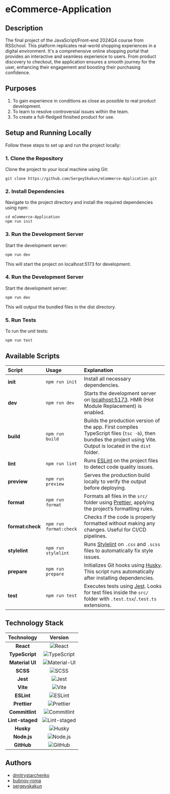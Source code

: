 # eCommerce-Application

## Description

The final project of the JavaScript/Front-end 2024Q4 course from RSSchool.
This platform replicates real-world shopping experiences in a digital environment. It's a comprehensive online shopping portal that provides an interactive and seamless experience to users. From product discovery to checkout, the application ensures a smooth journey for the user, enhancing their engagement and boosting their purchasing confidence.

## Purposes

1. To gain experience in conditions as close as possible to real product development.
2. To learn to resolve controversial issues within the team.
3. To create a full-fledged finished product for use.

## Setup and Running Locally

Follow these steps to set up and run the project locally:

### 1. Clone the Repository

Clone the project to your local machine using Git:

`git clone https://github.com/SergeySkakun/eCommerce-Application.git`

### 2. Install Dependencies

Navigate to the project directory and install the required dependencies using npm:

```
cd eCommerce-Application
npm run init
```

### 3. Run the Development Server

Start the development server:

`npm run dev`

This will start the project on localhost:5173 for development.

### 4. Run the Development Server

Start the development server:

`npm run dev`

This will output the bundled files in the dist directory.

### 5. Run Tests

To run the unit tests:

`npm run test`

## Available Scripts

| Script            | Usage                  | Explanation                                                                                                                                                        |
| :---------------- | :--------------------- | :----------------------------------------------------------------------------------------------------------------------------------------------------------------- |
| **init**          | `npm run init`         | Install all necessary dependencies.             
| **dev**           | `npm run dev`          | Starts the development server on [localhost:5173](http://localhost:5173). HMR (Hot Module Replacement) is enabled.                                                 |
| **build**         | `npm run build`        | Builds the production version of the app. First compiles TypeScript files (`tsc -b`), then bundles the project using Vite. Output is located in the `dist` folder. |
| **lint**          | `npm run lint`         | Runs [ESLint](https://eslint.org/) on the project files to detect code quality issues.                                                                             |
| **preview**       | `npm run preview`      | Serves the production build locally to verify the output before deploying.                                                                                         |
| **format**        | `npm run format`       | Formats all files in the `src/` folder using [Prettier](https://prettier.io/), applying the project’s formatting rules.                                            |
| **format\:check** | `npm run format:check` | Checks if the code is properly formatted without making any changes. Useful for CI/CD pipelines.                                                                   |
| **stylelint**     | `npm run stylelint`    | Runs [Stylelint](https://stylelint.io/) on `.css` and `.scss` files to automatically fix style issues.                                                             |
| **prepare**       | `npm run prepare`      | Initializes Git hooks using [Husky](https://typicode.github.io/husky/). This script runs automatically after installing dependencies.                              |
| **test**          | `npm run test`         | Executes tests using [Jest](https://jestjs.io/). Looks for test files inside the `src/` folder with `.test.tsx`/`.test.ts` extensions.                             |

## Technology Stack

|   Technology    |                                                   Version                                                   |
| :-------------: | :---------------------------------------------------------------------------------------------------------: |
|    **React**    |           ![React](https://img.shields.io/badge/React-^19.0.0-61DAFB?logo=react&logoColor=white)            |
| **TypeScript**  |    ![TypeScript](https://img.shields.io/badge/TypeScript-~5.7.2-3178C6?logo=typescript&logoColor=white)     |
| **Material UI** |     ![Material-UI](https://img.shields.io/badge/Material--UI-v7.1.0-blue.svg?logo=mui&logoColor=white)      |
|    **SCSS**     |                ![SCSS](https://img.shields.io/badge/SCSS--CD6799?logo=sass&logoColor=white)                 |
|    **Jest**     |             ![Jest](https://img.shields.io/badge/Jest-^29.7.0-C21325?logo=jest&logoColor=white)             |
|    **Vite**     |             ![Vite](https://img.shields.io/badge/Vite-^6.3.1-646CFF?logo=vite&logoColor=white)              |
|   **ESLint**    |          ![ESLint](https://img.shields.io/badge/ESLint-^9.26.0-4B32C3?logo=eslint&logoColor=white)          |
|  **Prettier**   |       ![Prettier](https://img.shields.io/badge/Prettier-^3.5.3-F7B93E?logo=prettier&logoColor=white)        |
| **Commitlint**  |    ![Commitlint](https://img.shields.io/badge/Commitlint-^19.8.0-3F51B5?logo=commitlint&logoColor=white)    |
| **Lint-staged** | ![Lint-staged](https://img.shields.io/badge/Lint--staged-^15.5.1-DB7093?logo=githubactions&logoColor=white) |
|    **Husky**    |            ![Husky](https://img.shields.io/badge/Husky-^9.1.7-5D3A00?logo=husky&logoColor=white)            |
|   **Node.js**   |        ![Node.js](https://img.shields.io/badge/Node.js-v22.15.0-339933?logo=node.js&logoColor=white)        |
|   **GitHub**    |        ![GitHub](https://img.shields.io/badge/GitHub-Repository-181717?logo=github&logoColor=white)         |

## Authors

- [dmitrystarchenko](https://github.com/dmitrystarchenko)
- [bubnov-roma](https://github.com/bubnov-roma)
- [sergeyskakun](https://github.com/sergeyskakun)
